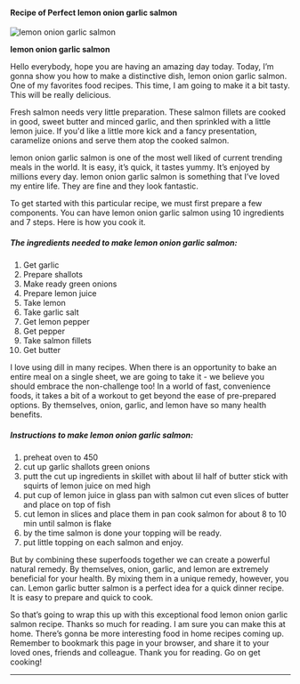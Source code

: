             

#### Recipe of Perfect lemon onion garlic salmon

![lemon onion garlic salmon](https://img-global.cpcdn.com/recipes/51426526/751x532cq70/lemon-onion-garlic-salmon-recipe-main-photo.jpg)

**lemon onion garlic salmon**

Hello everybody, hope you are having an amazing day today. Today, I’m gonna show you how to make a distinctive dish, lemon onion garlic salmon. One of my favorites food recipes. This time, I am going to make it a bit tasty. This will be really delicious.

Fresh salmon needs very little preparation. These salmon fillets are cooked in good, sweet butter and minced garlic, and then sprinkled with a little lemon juice. If you'd like a little more kick and a fancy presentation, caramelize onions and serve them atop the cooked salmon.

lemon onion garlic salmon is one of the most well liked of current trending meals in the world. It is easy, it’s quick, it tastes yummy. It’s enjoyed by millions every day. lemon onion garlic salmon is something that I’ve loved my entire life. They are fine and they look fantastic.

To get started with this particular recipe, we must first prepare a few components. You can have lemon onion garlic salmon using 10 ingredients and 7 steps. Here is how you cook it.

##### The ingredients needed to make lemon onion garlic salmon:

1.  Get garlic
2.  Prepare shallots
3.  Make ready green onions
4.  Prepare lemon juice
5.  Take lemon
6.  Take garlic salt
7.  Get lemon pepper
8.  Get pepper
9.  Take salmon fillets
10.  Get butter

I love using dill in many recipes. When there is an opportunity to bake an entire meal on a single sheet, we are going to take it - we believe you should embrace the non-challenge too! In a world of fast, convenience foods, it takes a bit of a workout to get beyond the ease of pre-prepared options. By themselves, onion, garlic, and lemon have so many health benefits.

##### Instructions to make lemon onion garlic salmon:

1.  preheat oven to 450
2.  cut up garlic shallots green onions
3.  putt the cut up ingredients in skillet with about lil half of butter stick with squirts of lemon juice on med high
4.  put cup of lemon juice in glass pan with salmon cut even slices of butter and place on top of fish
5.  cut lemon in slices and place them in pan cook salmon for about 8 to 10 min until salmon is flake
6.  by the time salmon is done your topping will be ready.
7.  put little topping on each salmon and enjoy.

But by combining these superfoods together we can create a powerful natural remedy. By themselves, onion, garlic, and lemon are extremely beneficial for your health. By mixing them in a unique remedy, however, you can. Lemon garlic butter salmon is a perfect idea for a quick dinner recipe. It is easy to prepare and quick to cook.

So that’s going to wrap this up with this exceptional food lemon onion garlic salmon recipe. Thanks so much for reading. I am sure you can make this at home. There’s gonna be more interesting food in home recipes coming up. Remember to bookmark this page in your browser, and share it to your loved ones, friends and colleague. Thank you for reading. Go on get cooking!

* * *